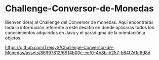# Challenge-Conversor-de-Monedas
Bienvenido(a) al Challenge del Conversor de monedas. Aquí encontrarás toda la información referente a este desafío en donde aplicaras todos los conocimientos adquiridos en Java y el paradigma de la orientación a objetos.


https://github.com/TreisyS/Challenge-Conversor-de-Monedas/assets/86997812/6914b00c-eef0-4b8b-b257-b64f7d1c6d8d


